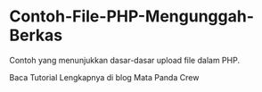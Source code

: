 # Contoh-File-PHP-Mengunggah-Berkas
Contoh yang menunjukkan dasar-dasar upload file dalam PHP.

Baca Tutorial Lengkapnya di blog Mata Panda Crew
